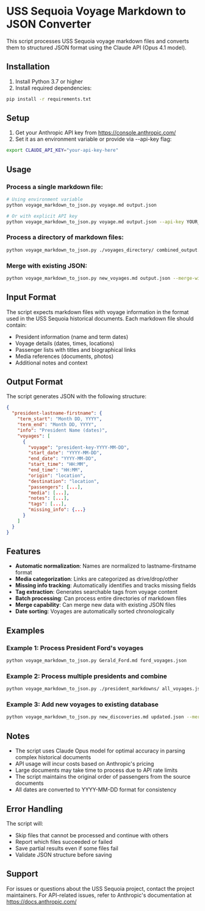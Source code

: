 # USS Sequoia Voyage Markdown to JSON Converter

This script processes USS Sequoia voyage markdown files and converts them to structured JSON format using the Claude API (Opus 4.1 model).

## Installation

1. Install Python 3.7 or higher
2. Install required dependencies:
```bash
pip install -r requirements.txt
```

## Setup

1. Get your Anthropic API key from https://console.anthropic.com/
2. Set it as an environment variable or provide via --api-key flag:
```bash
export CLAUDE_API_KEY="your-api-key-here"
```

## Usage

### Process a single markdown file:
```bash
# Using environment variable
python voyage_markdown_to_json.py voyage.md output.json

# Or with explicit API key
python voyage_markdown_to_json.py voyage.md output.json --api-key YOUR_API_KEY
```

### Process a directory of markdown files:
```bash
python voyage_markdown_to_json.py ./voyages_directory/ combined_output.json
```

### Merge with existing JSON:
```bash
python voyage_markdown_to_json.py new_voyages.md output.json --merge-with existing.json
```

## Input Format

The script expects markdown files with voyage information in the format used in the USS Sequoia historical documents. Each markdown file should contain:

- President information (name and term dates)
- Voyage details (dates, times, locations)
- Passenger lists with titles and biographical links
- Media references (documents, photos)
- Additional notes and context

## Output Format

The script generates JSON with the following structure:

```json
{
  "president-lastname-firstname": {
    "term_start": "Month DD, YYYY",
    "term_end": "Month DD, YYYY",
    "info": "President Name (dates)",
    "voyages": [
      {
        "voyage": "president-key-YYYY-MM-DD",
        "start_date": "YYYY-MM-DD",
        "end_date": "YYYY-MM-DD",
        "start_time": "HH:MM",
        "end_time": "HH:MM",
        "origin": "location",
        "destination": "location",
        "passengers": [...],
        "media": [...],
        "notes": [...],
        "tags": [...],
        "missing_info": {...}
      }
    ]
  }
}
```

## Features

- **Automatic normalization**: Names are normalized to lastname-firstname format
- **Media categorization**: Links are categorized as drive/drop/other
- **Missing info tracking**: Automatically identifies and tracks missing fields
- **Tag extraction**: Generates searchable tags from voyage content
- **Batch processing**: Can process entire directories of markdown files
- **Merge capability**: Can merge new data with existing JSON files
- **Date sorting**: Voyages are automatically sorted chronologically

## Examples

### Example 1: Process President Ford's voyages
```bash
python voyage_markdown_to_json.py Gerald_Ford.md ford_voyages.json
```

### Example 2: Process multiple presidents and combine
```bash
python voyage_markdown_to_json.py ./president_markdowns/ all_voyages.json
```

### Example 3: Add new voyages to existing database
```bash
python voyage_markdown_to_json.py new_discoveries.md updated.json --merge-with sequoia_database.json
```

## Notes

- The script uses Claude Opus model for optimal accuracy in parsing complex historical documents
- API usage will incur costs based on Anthropic's pricing
- Large documents may take time to process due to API rate limits
- The script maintains the original order of passengers from the source documents
- All dates are converted to YYYY-MM-DD format for consistency

## Error Handling

The script will:
- Skip files that cannot be processed and continue with others
- Report which files succeeded or failed
- Save partial results even if some files fail
- Validate JSON structure before saving

## Support

For issues or questions about the USS Sequoia project, contact the project maintainers.
For API-related issues, refer to Anthropic's documentation at https://docs.anthropic.com/
